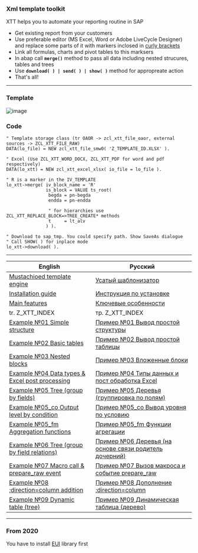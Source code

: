 ### Xml template toolkit

XTT helps you to automate your reporting routine in SAP

- Get existing report from your customers
- Use preferable editor (MS Excel, Word or Adobe LiveCycle Designer) and replace some parts of it with markers inclosed in [curly brackets](info/mustache-en.md)
- Link all formulas, charts and pivot tables to this marksers
- In abap call **`merge()`** method to pass all data including nested strucures, tables and trees
- Use **`download( ) | send( ) | show( )`** method for appropreate action
- That's all!

---

###  Template
![image](https://user-images.githubusercontent.com/36256417/80579411-6b7c0600-8a23-11ea-8166-d48e63b7d085.png)

### Code

```abap
" Template storage class (tr OAOR -> zcl_xtt_file_oaor, external sources -> ZCL_XTT_FILE_RAW)
DATA(lo_file) = NEW zcl_xtt_file_smw0( 'Z_TEMPLATE_ID.XLSX' ).

" Excel (Use ZCL_XTT_WORD_DOCX, ZCL_XTT_PDF for word and pdf respectively)
DATA(lo_xtt) = NEW zcl_xtt_excel_xlsx( io_file = lo_file ).

" R is a marker in the IV_TEMPLATE
lo_xtt->merge( iv_block_name = 'R'
               is_block = VALUE ts_root(
                begda = pn-begda
                endda = pn-endda
                
                " for hierarchies use ZCL_XTT_REPLACE_BLOCK=>TREE_CREATE* methods
                t     = lt_alv    
               ) ).

" Download to sap_tmp. You could specify path. Show SaveAs dialogue
" Call SHOW( ) for inplace mode
lo_xtt->download( ).
```

---

| English| Русский |
|-------------|-------------|
|[Mustachioed template engine](info/mustache-en.md)| [Усатый шаблонизатор](info/mustache-ru.md)|
|[Installation guide](info/Installation-guide-en.md)| [Инструкция по установке](info/Installation-guide-ru.md)|
|[Main features](info/Main-features-en.md)| [Ключевые особенности](info/Main-features-ru.md)  |
| tr. Z_XTT_INDEX | тр. Z_XTT_INDEX |
| [Example №01 Simple structure](info/Example-01-Simple-structure-en.md)| [Пример №01 Вывод простой структуры](info/Example-01-Simple-structure-ru.md)|
| [Example №02 Basic tables](info/Example-02-Basic-tables-en.md)| [Пример №02 Вывод простой таблицы](info/Example-02-Basic-tables-ru.md)|
| [Example №03 Nested blocks](info/Example-03-Nested-blocks-en.md)| [Пример №03 Вложенные блоки](info/Example-03-Nested-blocks-ru.md)|
| [Example №04 Data types & Excel post processing](info/Example-04-Data-types-en.md)| [Пример №04 Типы данных и пост обработка Excel](info/Example-04-Data-types-ru.md)|
| [Example №05 Tree (group by fields)](info/Example-05-01-Tree-en.md)| [Пример №05 Деревья (группировка по полям)](info/Example-05-01-Tree-ru.md)|
| [Example №05_co Output level by condition](info/Example-05-02-Tree-en.md)|[Пример №05_co Вывод уровня по условию](info/Example-05-02-Tree-ru.md)|
| [Example №05_fm Aggregation functions](info/Example-05-03-Tree-en.md)|[Пример №05_fm Функции агрегации](info/Example-05-03-Tree-ru.md)|
| [Example №06 Tree (group by field relations)](info/Example-06-Tree-en.md)| [Пример №06 Деревья (на основе связи родитель дочерний)](info/Example-06-Tree-ru.md)|
| [Example №07 Macro call & prepare_raw event](info/Example-07-Macro-en.md)| [Пример №07 Вызов макроса и событие prepare_raw](info/Example-07-Macro-ru.md)|
| [Example №08 ;direction=column addition](info/Example-08-direction-en.md)| [Пример №08 Дополнение ;direction=column](info/Example-08-direction-ru.md)|
| [Example №09 Dynamic table (tree)](info/Example-09-Dynamic-table-en.md)| [Пример №09 Динамическая таблица (дерево)](info/Example-09-Dynamic-table-ru.md)|

---

### From 2020
You have to install [EUI](https://github.com/bizhuka/eui) library first 
